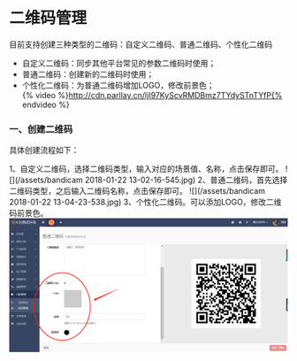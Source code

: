 # 二维码管理

目前支持创建三种类型的二维码：自定义二维码、普通二维码、个性化二维码

* 自定义二维码：同步其他平台常见的参数二维码时使用；
* 普通二维码：创建新的二维码时使用；
* 个性化二维码：为普通二维码增加LOGO，修改前景色；  
{% video %}http://cdn.parllay.cn/ljI97KyScvRMDBmz7TYdySTnTYfP{% endvideo %}

### 一、创建二维码

具体创建流程如下：

1、自定义二维码，选择二维码类型，输入对应的场景值、名称，点击保存即可。
![](/assets/bandicam 2018-01-22 13-02-16-545.jpg)
2、普通二维码，首先选择二维码类型，之后输入二维码名称，点击保存即可。
![](/assets/bandicam 2018-01-22 13-04-23-538.jpg)
3、个性化二维码。可以添加LOGO，修改二维码前景色。
![](/assets/1516597586%281%29.png)

